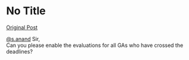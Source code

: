 # No Title

[Original Post](https://discourse.onlinedegree.iitm.ac.in/t/165433/7)

<p><a class="mention" href="/u/s.anand">@s.anand</a> Sir,<br>
Can you please enable the evaluations for all GAs who have crossed the deadlines?</p>